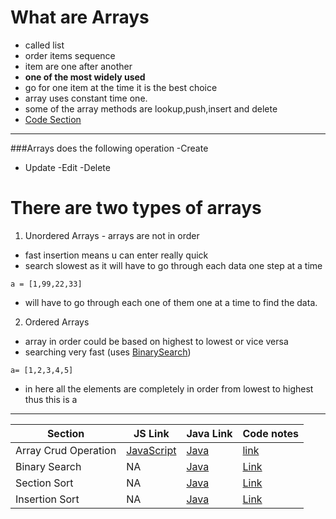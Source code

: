# What are Arrays
- called list 
- order items sequence
- item are one after another 
- **one of the most widely used**
- go for one item at the time it is the best choice
- array uses constant time one. 
- some of the array methods are lookup,push,insert and delete 
- [Code Section](../Arrays/simpleArray.js)
---
###Arrays does the following operation
-Create
- Update
-Edit 
-Delete

# There are two types of arrays 
1. Unordered Arrays - arrays are not in order 
 - fast insertion means u can enter really quick
 - search slowest as it will have to go through each data one step at a time
```
a = [1,99,22,33]

```
- will have to go through each one of them one at a time to find the data. 


2. Ordered Arrays 
  - array in order could be based on highest to lowest or vice versa 
 - searching very fast (uses [BinarySearch](https://github.com/IshtiaqueNafis/datastructuresandalgorithms/tree/master/Arrays/Searching%20Algorithims/BinarySearch))
 
```
a= [1,2,3,4,5] 
```
- in here all the elements are completely in order from lowest to highest thus this is a 
---
| Section | JS Link | Java Link  | Code notes
| ----------- | ----------- | ----------- |----------- |
| Array Crud Operation | [JavaScript](../Arrays/ArrayCRUD/MyArray.js) | [Java](https://github.com/IshtiaqueNafis/DataStructureJAVACode/blob/master/src/ArrayClass/MyArray.java)|[link](../Arrays/ArrayCRUD/readme.md)
 Binary Search | NA |[Java](https://github.com/IshtiaqueNafis/DataStructureJAVACode/blob/master/src/ArrayClass/MyArray.java) | [Link](https://github.com/IshtiaqueNafis/datastructuresandalgorithms/tree/master/Arrays/Searching%20Algorithims/BinarySearch)
 Section Sort | NA |[Java](https://github.com/IshtiaqueNafis/DataStructureJAVACode/blob/master/src/ArrayClass/MyArray.java) | [Link](https://github.com/IshtiaqueNafis/datastructuresandalgorithms/tree/master/Arrays/Searching%20Algorithims/BinarySearch)
 Insertion Sort | NA |[Java](https://github.com/IshtiaqueNafis/DataStructureJAVACode/blob/master/src/ArrayClass/MyArray.java) | [Link](https://github.com/IshtiaqueNafis/datastructuresandalgorithms/tree/master/Arrays/Searching%20Algorithims/BinarySearch)
